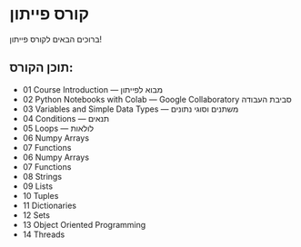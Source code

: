 # קורס פייתון

ברוכים הבאים לקורס פייתון!

## תוכן הקורס:
- 01 Course Introduction — מבוא לפייתון  
- 02 Python Notebooks with Colab — Google Collaboratory  סביבת העבודה
- 03 Variables and Simple Data Types — משתנים וסוגי נתונים  
- 04 Conditions — תנאים
- 05 Loops — לולאות
- 06 Numpy Arrays
- 07 Functions
- 06 Numpy Arrays
- 07 Functions
- 08 Strings
- 09 Lists
- 10 Tuples
- 11 Dictionaries
- 12 Sets
- 13 Object Oriented Programming
- 14 Threads
